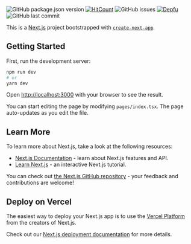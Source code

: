 ![GitHub package.json version](https://img.shields.io/github/package-json/v/hadnet/nextjs-typescript-antd-template)
[![HitCount](http://hits.dwyl.io/hadnet/NextJs-TS-template.svg)](http://hits.dwyl.io/hadnet/nextjs-typescript-antd-template)
![GitHub issues](https://img.shields.io/github/issues/hadnet/nextjs-typescript-antd-template)
[![Depfu](https://badges.depfu.com/badges/916c6afcf596a0283e4685bba0a3f84e/overview.svg)](https://depfu.com/github/hadnet/nextjs-typescript-antd-template?project_id=17653)
![GitHub last commit](https://img.shields.io/github/last-commit/hadnet/nextjs-typescript-antd-template)

This is a [Next.js](https://nextjs.org/) project bootstrapped with [`create-next-app`](https://github.com/vercel/next.js/tree/canary/packages/create-next-app).

## Getting Started

First, run the development server:

```bash
npm run dev
# or
yarn dev
```

Open [http://localhost:3000](http://localhost:3000) with your browser to see the result.

You can start editing the page by modifying `pages/index.tsx`. The page auto-updates as you edit the file.

## Learn More

To learn more about Next.js, take a look at the following resources:

- [Next.js Documentation](https://nextjs.org/docs) - learn about Next.js features and API.
- [Learn Next.js](https://nextjs.org/learn) - an interactive Next.js tutorial.

You can check out [the Next.js GitHub repository](https://github.com/vercel/next.js/) - your feedback and contributions are welcome!

## Deploy on Vercel

The easiest way to deploy your Next.js app is to use the [Vercel Platform](https://vercel.com/import?utm_medium=default-template&filter=next.js&utm_source=create-next-app&utm_campaign=create-next-app-readme) from the creators of Next.js.

Check out our [Next.js deployment documentation](https://nextjs.org/docs/deployment) for more details.

